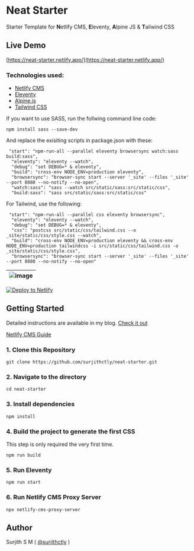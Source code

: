 # Neat Starter

Starter Template for **N**etlify CMS, **E**leventy, **A**lpine JS & **T**ailwind CSS

## Live Demo

[https://neat-starter.netlify.app/](https://neat-starter.netlify.app/)

### Technologies used:

- [Netlify CMS](https://www.netlifycms.org/)
- [Eleventy](https://www.11ty.dev/)
- [Alpine.js](https://github.com/alpinejs/alpine)
- [Tailwind CSS](https://tailwindcss.com/)

If you want to use SASS, run the follwing command line code:

```
npm install sass --save-dev
```

And replace the exisiting scripts in package.json with these:

```
 "start": "npm-run-all --parallel eleventy browsersync watch:sass build:sass",
  "eleventy": "eleventy --watch",
  "debug": "set DEBUG=* & eleventy",
  "build": "cross-env NODE_ENV=production eleventy",
  "browsersync": "browser-sync start --server '_site' --files '_site' --port 8080 --no-notify --no-open",
  "watch:sass": "sass --watch src/static/sass:src/static/css",
  "build:sass": "sass src/static/sass:src/static/css"
```

For Tailwind, use the following:

```
 "start": "npm-run-all --parallel css eleventy browsersync",
  "eleventy": "eleventy --watch",
  "debug": "set DEBUG=* & eleventy",
  "css": "postcss src/static/css/tailwind.css --o _site/static/css/style.css --watch",
  "build": "cross-env NODE_ENV=production eleventy && cross-env NODE_ENV=production tailwindcss -i src/static/css/tailwind.css -o _site/static/css/style.css",
  "browsersync": "browser-sync start --server '_site' --files '_site' --port 8080 --no-notify --no-open"
```

| ![image](https://user-images.githubusercontent.com/1884712/93762662-a62e4700-fc2d-11ea-9b2c-fda9f503402b.png) |
| ------------------------------------------------------------------------------------------------------------- |

<a href="https://app.netlify.com/start/deploy?repository=https://github.com/surjithctly/neat-starter&amp;stack=cms"><img src="https://www.netlify.com/img/deploy/button.svg" alt="Deploy to Netlify" /></a>

## Getting Started

Detailed instructions are available in my blog. [Check it out](https://blog.surjithctly.in/neat-stack-create-a-static-website-with-netlify-cms-eleventy-alpinejs-and-tailwindcss)

[Netlify CMS Guide](https://www.netlifycms.org/docs/intro/)

### 1\. Clone this Repository

```
git clone https://github.com/surjithctly/neat-starter.git
```

### 2\. Navigate to the directory

```
cd neat-starter
```

### 3\. Install dependencies

```
npm install
```

### 4\. Build the project to generate the first CSS

This step is only required the very first time.

```
npm run build
```

### 5\. Run Eleventy

```
npm run start
```

### 6\. Run Netlify CMS Proxy Server

```
npx netlify-cms-proxy-server
```

## Author

Surjith S M ( [@surjithctly](https://surjithctly.in/) )
